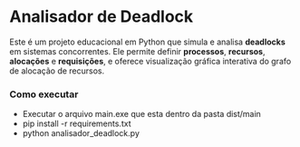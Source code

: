 # Analisador de Deadlock

Este é um projeto educacional em Python que simula e analisa **deadlocks** em sistemas concorrentes. Ele permite definir **processos**, **recursos**, **alocações** e **requisições**, e oferece visualização gráfica interativa do grafo de alocação de recursos.


### Como executar
- Executar o arquivo main.exe que esta dentro da pasta dist/main
- pip install -r requirements.txt
- python analisador_deadlock.py
